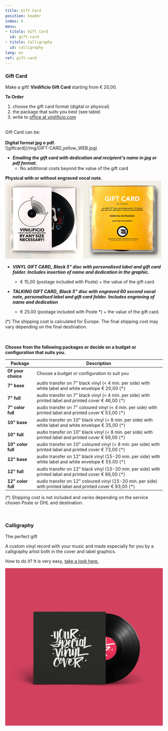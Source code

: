 ```yaml
---
title: Gift Card
position: header
index: 6
menu:
- titolo: Gift Card
  id: gift-card
- titolo: Calligraphy
  id: calligraphy
lang: en
ref: gift-card
---
```



### Gift Card
Make a gift! <b>Vinilificio Gift Card</b> starting from € 20,00.
<br>


**To Order**
1. choose the gift card format (digital or physical)
2. the package that suits you best (see table)
3. write to <a href="mailto:office@vinilificio.com">office at vinilificio.com</a>

<br>
Gift Card can be:
<br><br>
<b>Digital format jpg o pdf.</b><br>
![giftcard](/img/GIFT-CARD_yellow_WEB.jpg)<br>


* ***Emailing the gift card with dedication and recipient's name in jpg or pdf format.***
  + No additional costs beyond the value of the gift card<br>

<b>Physical with or without engraved vocal note.</b><br>
![giftcardvinile](/img/gift-card-mockup-front_web.jpg)![giftcardvinile](/img/gift-card-mockup-back_web.jpg) <br>


* ***VINYL GIFT CARD_ Black 5" disc with personalised label and gift card folder. Includes insertion of name and dedication in the graphic.***
  + € 15,00 (postage included with Poste) + the value of the gift card.

* ***TALKING GIFT CARD_ Black 5" disc with engraved 60 second vocal note, personalised label and gift card folder. Includes engraving of name and dedication***
  + € 25.00 (postage included with Poste *) + the value of the gift card.

(*) The shipping cost is calculated for Europe. The final shipping cost may vary depending on the final destination.

<br><br>
**Choose from the following packages or decide on a budget or configuration that suits you.**
<br>

| **Package** |**Description** |
| --- | --- |
| **Of your choice** | Choose a budget or configuration to suit you |
| **7" base** | audio transfer on 7" black vinyl (< 4 min. per side) with white label and white envelope € 20,00 (*) |
| **7" full** | audio transfer on 7" black vinyl (< 4 min. per side) with printed label and printed cover € 46,00 (*) |
| **7" color full** | audio transfer on 7" coloured vinyl (< 4 min. per side) with printed label and printed cover € 53,00 (*) |
| **10" base** | audio transfer on 10" black vinyl (< 8 min. per side) with white label and white envelope € 35,00 (*) |
| **10" full** | audio transfer on 10" black vinyl (< 8 min. per side) with printed label and printed cover € 66,00 (*)|
| **10" color full** | audio transfer on 10" coloured vinyl (< 8 min. per side) with printed label and printed cover € 73,00 (*)|
| **12" base** | audio transfer on 12" black vinyl (15-20 min. per side) with white label and white envelope € 55.00 (*) |
| **12" full** | audio transfer on 12" black vinyl (15-20 min. per side) with printed label and printed cover € 86,00 (*) |
| **12" color full** | audio transfer on 12" coloured vinyl (15-20 min. per side) with printed label and printed cover € 93,00 (*) |

(*) Shipping cost is not included and varies depending on the service chosen Poste or DHL and destination.

<br>


### Calligraphy
The perfect gift

A custom vinyl record with your music and made especially for you by a calligraphy artist both in the cover and label graphics.

How to do it? It is very easy, <a href="/en/calligraphy/">take a look here.</a>

![calligraphy](/img/CAROSELLO_1.jpg)



